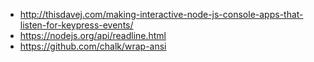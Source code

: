 
* http://thisdavej.com/making-interactive-node-js-console-apps-that-listen-for-keypress-events/
* https://nodejs.org/api/readline.html
* https://github.com/chalk/wrap-ansi
